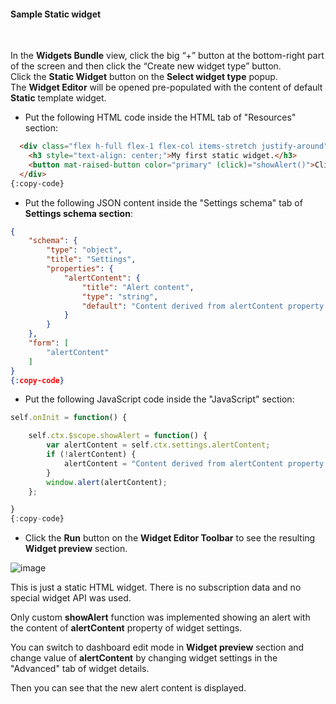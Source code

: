 #### Sample Static widget

<div class="divider"></div>
<br/>

In the **Widgets Bundle** view, click the big “+” button at the bottom-right part of the screen and then click the “Create new widget type” button.<br>
Click the **Static Widget** button on the **Select widget type** popup.<br>
The **Widget Editor** will be opened pre-populated with the content of default **Static** template widget.

 - Put the following HTML code inside the HTML tab of "Resources" section:

```html
  <div class="flex h-full flex-1 flex-col items-stretch justify-around">
    <h3 style="text-align: center;">My first static widget.</h3>
    <button mat-raised-button color="primary" (click)="showAlert()">Click me</button>
  </div>
{:copy-code}
```

 - Put the following JSON content inside the "Settings schema" tab of **Settings schema section**:

```json
{
    "schema": {
        "type": "object",
        "title": "Settings",
        "properties": {
            "alertContent": {
                "title": "Alert content",
                "type": "string",
                "default": "Content derived from alertContent property of widget settings."
            }
        }
    },
    "form": [
        "alertContent"
    ]
}
{:copy-code}
```

 - Put the following JavaScript code inside the "JavaScript" section:

```javascript
self.onInit = function() {

    self.ctx.$scope.showAlert = function() {
        var alertContent = self.ctx.settings.alertContent;
        if (!alertContent) {
            alertContent = "Content derived from alertContent property of widget settings.";
        }
        window.alert(alertContent);  
    };

}
{:copy-code}
```

 - Click the **Run** button on the **Widget Editor Toolbar** to see the resulting **Widget preview** section.

![image](${helpBaseUrl}/help/images/widget/editor/examples/static-widget-sample.png)

This is just a static HTML widget.  There is no subscription data and no special widget API was used.

Only custom **showAlert** function was implemented showing an alert with the content of **alertContent** property of widget settings.

You can switch to dashboard edit mode in **Widget preview** section and change value of **alertContent** by changing widget settings in the "Advanced" tab of widget details.

Then you can see that the new alert content is displayed. 

<br/>
<br/>
